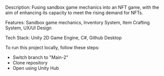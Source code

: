 Description: Fusing sandbox game mechanics into an NFT game, with the aim of enhancing its capacity to meet the rising demand for NFTs.

Features: Sandbox game mechanics, Inventory System, Item Crafting System, UX/UI Design 

Tech Stack: Unity 2D Game Engine, C#, Github Desktop

To run this project locally, follow these steps:

- Switch branch to "Main-2"
- Clone repository
- Open using Unity Hub
